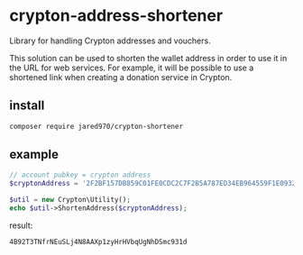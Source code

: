 # crypton-address-shortener
Library for handling Crypton addresses and vouchers.

This solution can be used to shorten the wallet address in order to use it in the URL for web services.
For example, it will be possible to use a shortened link when creating a donation service in Crypton.

## install

```bash
composer require jared970/crypton-shortener
```

## example

```php
// account pubkey = crypton address
$cryptonAddress = '2F2BF157DB859C01FE0CDC2C7F2B5A787ED34EB964559F1E093237EE4707249C';

$util = new Crypton\Utility();
echo $util->ShortenAddress($cryptonAddress);
```

result:

```
4B92T3TNfrNEuSLj4N8AAXp1zyHrHVbqUgNhDSmc931d
```
